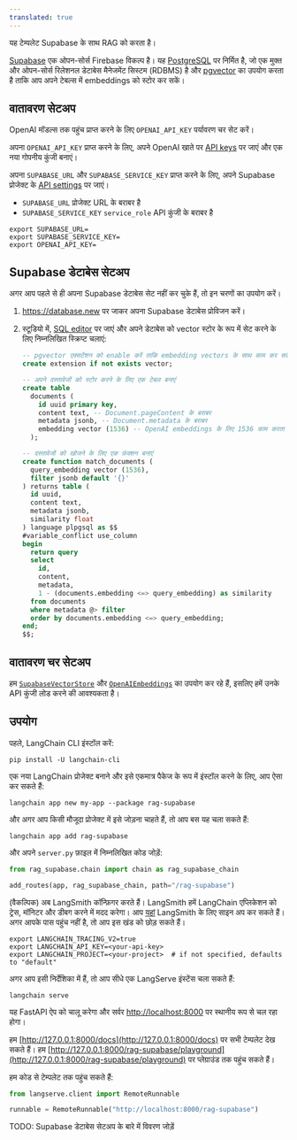 ```yaml
---
translated: true
---
```


यह टेम्पलेट Supabase के साथ RAG को करता है।

[Supabase](https://supabase.com/docs) एक ओपन-सोर्स Firebase विकल्प है। यह [PostgreSQL](https://en.wikipedia.org/wiki/PostgreSQL) पर निर्मित है, जो एक मुक्त और ओपन-सोर्स रिलेशनल डेटाबेस मैनेजमेंट सिस्टम (RDBMS) है और [pgvector](https://github.com/pgvector/pgvector) का उपयोग करता है ताकि आप अपने टेबल्स में embeddings को स्टोर कर सकें।

## वातावरण सेटअप

OpenAI मॉडल्स तक पहुंच प्राप्त करने के लिए `OPENAI_API_KEY` पर्यावरण चर सेट करें।

अपना `OPENAI_API_KEY` प्राप्त करने के लिए, अपने OpenAI खाते पर [API keys](https://platform.openai.com/account/api-keys) पर जाएं और एक नया गोपनीय कुंजी बनाएं।

अपना `SUPABASE_URL` और `SUPABASE_SERVICE_KEY` प्राप्त करने के लिए, अपने Supabase प्रोजेक्ट के [API settings](https://supabase.com/dashboard/project/_/settings/api) पर जाएं।

- `SUPABASE_URL` प्रोजेक्ट URL के बराबर है
- `SUPABASE_SERVICE_KEY` `service_role` API कुंजी के बराबर है

```shell
export SUPABASE_URL=
export SUPABASE_SERVICE_KEY=
export OPENAI_API_KEY=
```

## Supabase डेटाबेस सेटअप

अगर आप पहले से ही अपना Supabase डेटाबेस सेट नहीं कर चुके हैं, तो इन चरणों का उपयोग करें।

1. https://database.new पर जाकर अपना Supabase डेटाबेस प्रोविजन करें।
2. स्टूडियो में, [SQL editor](https://supabase.com/dashboard/project/_/sql/new) पर जाएं और अपने डेटाबेस को vector स्टोर के रूप में सेट करने के लिए निम्नलिखित स्क्रिप्ट चलाएं:

   ```sql
   -- pgvector एक्सटेंशन को enable करें ताकि embedding vectors के साथ काम कर सकें
   create extension if not exists vector;

   -- अपने दस्तावेजों को स्टोर करने के लिए एक टेबल बनाएं
   create table
     documents (
       id uuid primary key,
       content text, -- Document.pageContent के बराबर
       metadata jsonb, -- Document.metadata के बराबर
       embedding vector (1536) -- OpenAI embeddings के लिए 1536 काम करता है, आवश्यकतानुसार बदलें
     );

   -- दस्तावेजों को खोजने के लिए एक फ़ंक्शन बनाएं
   create function match_documents (
     query_embedding vector (1536),
     filter jsonb default '{}'
   ) returns table (
     id uuid,
     content text,
     metadata jsonb,
     similarity float
   ) language plpgsql as $$
   #variable_conflict use_column
   begin
     return query
     select
       id,
       content,
       metadata,
       1 - (documents.embedding <=> query_embedding) as similarity
     from documents
     where metadata @> filter
     order by documents.embedding <=> query_embedding;
   end;
   $$;
   ```

## वातावरण चर सेटअप

हम [`SupabaseVectorStore`](https://python.langchain.com/docs/integrations/vectorstores/supabase) और [`OpenAIEmbeddings`](https://python.langchain.com/docs/integrations/text_embedding/openai) का उपयोग कर रहे हैं, इसलिए हमें उनके API कुंजी लोड करने की आवश्यकता है।

## उपयोग

पहले, LangChain CLI इंस्टॉल करें:

```shell
pip install -U langchain-cli
```

एक नया LangChain प्रोजेक्ट बनाने और इसे एकमात्र पैकेज के रूप में इंस्टॉल करने के लिए, आप ऐसा कर सकते हैं:

```shell
langchain app new my-app --package rag-supabase
```

और अगर आप किसी मौजूदा प्रोजेक्ट में इसे जोड़ना चाहते हैं, तो आप बस यह चला सकते हैं:

```shell
langchain app add rag-supabase
```

और अपने `server.py` फ़ाइल में निम्नलिखित कोड जोड़ें:

```python
from rag_supabase.chain import chain as rag_supabase_chain

add_routes(app, rag_supabase_chain, path="/rag-supabase")
```

(वैकल्पिक) अब LangSmith कॉन्फ़िगर करते हैं।
LangSmith हमें LangChain एप्लिकेशन को ट्रेस, मॉनिटर और डीबग करने में मदद करेगा।
आप [यहां](https://smith.langchain.com/) LangSmith के लिए साइन अप कर सकते हैं।
अगर आपके पास पहुंच नहीं है, तो आप इस खंड को छोड़ सकते हैं।

```shell
export LANGCHAIN_TRACING_V2=true
export LANGCHAIN_API_KEY=<your-api-key>
export LANGCHAIN_PROJECT=<your-project>  # if not specified, defaults to "default"
```

अगर आप इसी निर्देशिका में हैं, तो आप सीधे एक LangServe इंस्टेंस चला सकते हैं:

```shell
langchain serve
```

यह FastAPI ऐप को चालू करेगा और सर्वर [http://localhost:8000](http://localhost:8000) पर स्थानीय रूप से चल रहा होगा।

हम [http://127.0.0.1:8000/docs](http://127.0.0.1:8000/docs) पर सभी टेम्पलेट देख सकते हैं।
हम [http://127.0.0.1:8000/rag-supabase/playground](http://127.0.0.1:8000/rag-supabase/playground) पर प्लेग्राउंड तक पहुंच सकते हैं।

हम कोड से टेम्पलेट तक पहुंच सकते हैं:

```python
from langserve.client import RemoteRunnable

runnable = RemoteRunnable("http://localhost:8000/rag-supabase")
```

TODO: Supabase डेटाबेस सेटअप के बारे में विवरण जोड़ें
